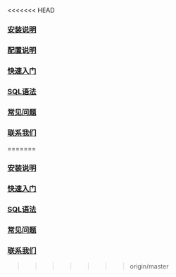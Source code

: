 


<<<<<<< HEAD
### [安装说明](setup.html)
### [配置说明](config.html)
### [快速入门](quick_start.html)
### [SQL语法](sql.html)
### [常见问题](faq.html)
### [联系我们](contact.html)
=======
### [安装说明](setup)
### [快速入门](quick_start)
### [SQL语法](sql)
### [常见问题](faq)
### [联系我们](contact)

>>>>>>> origin/master

